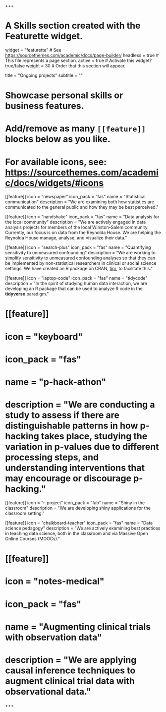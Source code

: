 +++
# A Skills section created with the Featurette widget.
widget = "featurette"  # See https://sourcethemes.com/academic/docs/page-builder/
headless = true  # This file represents a page section.
active = true  # Activate this widget? true/false
weight = 30  # Order that this section will appear.

title = "Ongoing projects"
subtitle = ""

# Showcase personal skills or business features.
# 
# Add/remove as many `[[feature]]` blocks below as you like.
# 
# For available icons, see: https://sourcethemes.com/academic/docs/widgets/#icons

[[feature]]
  icon = "newspaper"
  icon_pack = "fas"
  name = "Statistical communication"
  description = "We are examining both how statistics are communicated to the general public and how they may be best perceived."  
  
[[feature]]
  icon = "handshake"
  icon_pack = "fas"
  name = "Data analysis for the local community"
  description = "We are actively engaged in data analysis projects for members of the local Winston-Salem community. Currently, our focus is on data from the Reynolda House. We are helping the Reynolda House manage, analyse, and visualize their data."
  
[[feature]]
  icon = "search-plus"
  icon_pack = "fas"
  name = "Quantifying sensitivity to unmeasured confounding"
  description = "We are working to simplify sensitivity to unmeasured confounding analyses so that they can be implemented by non-statistical researchers in clinical or social science settings. We have created an R package on CRAN, [tipr](https://cran.r-project.org/web/packages/tipr/index.html), to facilitate this."
  
[[feature]]
  icon = "laptop-code"
  icon_pack = "fas"
  name = "tidycode"
  description = "In the spirit of studying human data interaction, we are developing an R package that can be used to analyze R code in the **tidyverse** paradigm."
  
# [[feature]]
#   icon = "keyboard"
#   icon_pack = "fas"
#   name = "p-hack-athon"
#   description = "We are conducting a study to assess if there are distinguishable patterns in how p-hacking takes place, studying the variation in p-values due to different processing steps, and understanding interventions that may encourage or discourage p-hacking."
  
[[feature]]
  icon = "r-project"
  icon_pack = "fab"
  name = "Shiny in the classroom"
  description = "We are developing shiny applications for the classroom setting."  
  
[[feature]]
  icon = "chalkboard-teacher"
  icon_pack = "fas"
  name = "Data science pedagogy"
  description = "We are actively examining best practices in teaching data science, both in the classroom and via Massive Open Online Courses (MOOCs)."  
  
# [[feature]]
#   icon = "notes-medical"
#   icon_pack = "fas"
#   name = "Augmenting clinical trials with observation data"
#   description = "We are applying causal inference techniques to augment clinical trial data with observational data."



+++
